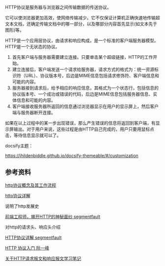 

HTTP协议是服务器与浏览器之间传输数据的传送协议。

它可以使浏览器更加高效，使网络传输减少。它不仅保证计算机正确快速地传输超文本文档，还确定传输文档中的哪一部分，以及哪部分内容首先显示(如文本先于图形)等。

HTTP是一个应用层协议，由请求和响应构成，是一个标准的客户端服务器模型。HTTP是一个无状态的协议。



1. 首先客户端与服务器需要建立连接。只要单击某个超级链接，HTTP的工作开始。
2. 建立连接后，客户端发送一个请求给服务器，请求方式的格式为：统一资源标识符（URL）、协议版本号，后边是MIME信息包括请求修饰符、客户端信息和可能的内容。
3. 服务器接到请求后，给予相应的响应信息，其格式为一个状态行，包括信息的协议版本号、一个成功或错误的代码，后边是MIME信息包括服务器信息、实体信息和可能的内容。
4. 客户端接收服务器所返回的信息通过浏览器显示在用户的显示屏上，然后客户端与服务器断开连接。

如果在以上过程中的某一步出现错误，那么产生错误的信息将返回到客户端，有显示屏输出。对于用户来说，这些过程是由HTTP自己完成的，用户只要用鼠标点击，等待信息显示就可以了。





docsify主题：

https://jhildenbiddle.github.io/docsify-themeable/#/customization

## 参考资料



[http协议概念及其工作流程](https://blog.csdn.net/bv1315008634/article/details/53616584)

[http协议详解](https://www.cnblogs.com/wangning528/p/6388464.html)

说明了http发展史

[前端工程师，揭开HTTP的神秘面纱 segmentfault](https://segmentfault.com/a/1190000015493580)

对http的请求头、响应头介绍

[HTTP协议详解 segmentfault](https://segmentfault.com/a/1190000004457479)

[HTTP 协议入门 阮一峰](http://www.ruanyifeng.com/blog/2016/08/http.html)

[关于HTTP请求报文和响应报文学习笔记](https://www.cnblogs.com/xiongmao-cpp/p/6265407.html)

